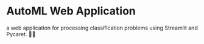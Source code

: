 # AutoML Web Application
a web application for processing classification problems using Streamlit and Pycaret. 🔎🔎
 
